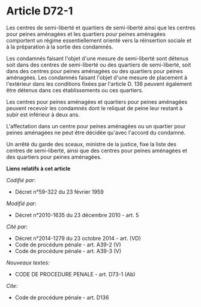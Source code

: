 # Article D72-1

Les centres de semi-liberté et quartiers de semi-liberté ainsi que les centres pour peines aménagées et les quartiers pour
peines aménagées comportent un régime essentiellement orienté vers la réinsertion sociale et à la préparation à la sortie des
condamnés. 

Les condamnés faisant l'objet d'une mesure de semi-liberté sont détenus soit dans des centres de semi-liberté ou des
quartiers de semi-liberté, soit dans des centres pour peines aménagées ou des quartiers pour peines aménagées. Les condamnés
faisant l'objet d'une mesure de placement à l'extérieur dans les conditions fixées par l'article D. 136 peuvent également
être détenus dans ces établissements ou ces quartiers. 

Les centres pour peines aménagées et quartiers pour peines aménagées peuvent recevoir les condamnés dont le reliquat de peine
leur restant à subir est inférieur à deux ans.

L'affectation dans un centre pour peines aménagées ou un quartier pour peines aménagées ne peut être décidée qu'avec l'accord
du condamné. 

Un arrêté du garde des sceaux, ministre de la justice, fixe la liste des centres de semi-liberté, ainsi que des centres pour
peines aménagées et des quartiers pour peines aménagées.

**Liens relatifs à cet article**

_Codifié par_:

  - Décret n°59-322 du 23 février 1959

_Modifié par_:

  - Décret n°2010-1635 du 23 décembre 2010 - art. 5

_Cité par_:

  - Décret n°2014-1279 du 23 octobre 2014 - art. (VD)
  - Code de procédure pénale - art. A39-2 (V)
  - Code de procédure pénale - art. A39-3 (V)

_Nouveaux textes_:

  - CODE DE PROCEDURE PENALE - art. D73-1 (Ab)

_Cite_:

  - Code de procédure pénale - art. D136
